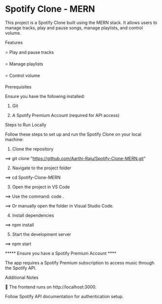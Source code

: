 # Spotify Clone - MERN

This project is a Spotify Clone built using the MERN stack. It allows users to manage tracks, play and pause songs, manage playlists, and control volume.

Features

⭐ Play and pause tracks

⭐ Manage playlists

⭐ Control volume

Prerequisites

Ensure you have the following installed:

1. Git

2. A Spotify Premium Account (required for API access)

Steps to Run Locally

Follow these steps to set up and run the Spotify Clone on your local machine:

1. Clone the repository

==> git clone "https://github.com/Aarthi-Raju/Spotify-Clone-MERN.git"

2. Navigate to the project folder

==> cd Spotify-Clone-MERN

3. Open the project in VS Code

==> Use the command: code .

==> Or manually open the folder in Visual Studio Code.

4. Install dependencies

==> npm install

5. Start the development server

==> npm start

***** Ensure you have a Spotify Premium Account ****

The app requires a Spotify Premium subscription to access music through the Spotify API.

Additional Notes

🎉 The frontend runs on http://localhost:3000.

Follow Spotify API documentation for authentication setup.


